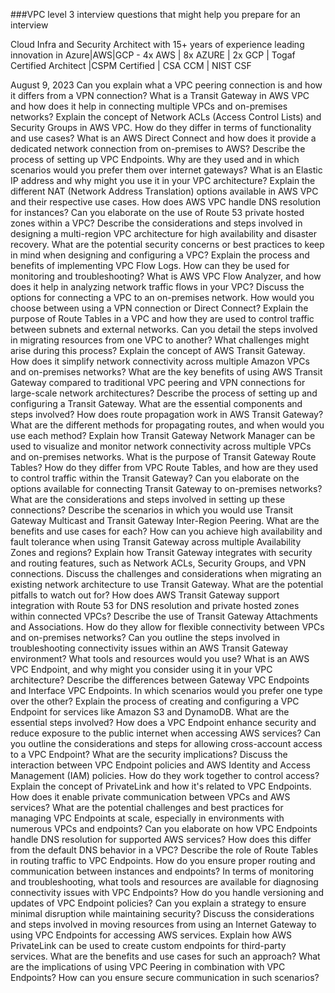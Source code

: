 ###VPC level 3 interview questions that might help you prepare for an interview

Cloud Infra and Security Architect with 15+ years of experience leading innovation in Azure|AWS|GCP - 4x AWS | 8x AZURE | 2x GCP | Togaf Certified Architect |CSPM Certified | CSA CCM | NIST CSF


August 9, 2023
Can you explain what a VPC peering connection is and how it differs from a VPN connection?
What is a Transit Gateway in AWS VPC and how does it help in connecting multiple VPCs and on-premises networks?
Explain the concept of Network ACLs (Access Control Lists) and Security Groups in AWS VPC. How do they differ in terms of functionality and use cases?
What is an AWS Direct Connect and how does it provide a dedicated network connection from on-premises to AWS?
Describe the process of setting up VPC Endpoints. Why are they used and in which scenarios would you prefer them over internet gateways?
What is an Elastic IP address and why might you use it in your VPC architecture?
Explain the different NAT (Network Address Translation) options available in AWS VPC and their respective use cases.
How does AWS VPC handle DNS resolution for instances? Can you elaborate on the use of Route 53 private hosted zones within a VPC?
Describe the considerations and steps involved in designing a multi-region VPC architecture for high availability and disaster recovery.
What are the potential security concerns or best practices to keep in mind when designing and configuring a VPC?
Explain the process and benefits of implementing VPC Flow Logs. How can they be used for monitoring and troubleshooting?
What is AWS VPC Flow Analyzer, and how does it help in analyzing network traffic flows in your VPC?
Discuss the options for connecting a VPC to an on-premises network. How would you choose between using a VPN connection or Direct Connect?
Explain the purpose of Route Tables in a VPC and how they are used to control traffic between subnets and external networks.
Can you detail the steps involved in migrating resources from one VPC to another? What challenges might arise during this process?
Explain the concept of AWS Transit Gateway. How does it simplify network connectivity across multiple Amazon VPCs and on-premises networks?
What are the key benefits of using AWS Transit Gateway compared to traditional VPC peering and VPN connections for large-scale network architectures?
Describe the process of setting up and configuring a Transit Gateway. What are the essential components and steps involved?
How does route propagation work in AWS Transit Gateway? What are the different methods for propagating routes, and when would you use each method?
Explain how Transit Gateway Network Manager can be used to visualize and monitor network connectivity across multiple VPCs and on-premises networks.
What is the purpose of Transit Gateway Route Tables? How do they differ from VPC Route Tables, and how are they used to control traffic within the Transit Gateway?
Can you elaborate on the options available for connecting Transit Gateway to on-premises networks? What are the considerations and steps involved in setting up these connections?
Describe the scenarios in which you would use Transit Gateway Multicast and Transit Gateway Inter-Region Peering. What are the benefits and use cases for each?
How can you achieve high availability and fault tolerance when using Transit Gateway across multiple Availability Zones and regions?
Explain how Transit Gateway integrates with security and routing features, such as Network ACLs, Security Groups, and VPN connections.
Discuss the challenges and considerations when migrating an existing network architecture to use Transit Gateway. What are the potential pitfalls to watch out for?
How does AWS Transit Gateway support integration with Route 53 for DNS resolution and private hosted zones within connected VPCs?
Describe the use of Transit Gateway Attachments and Associations. How do they allow for flexible connectivity between VPCs and on-premises networks?
Can you outline the steps involved in troubleshooting connectivity issues within an AWS Transit Gateway environment? What tools and resources would you use?
What is an AWS VPC Endpoint, and why might you consider using it in your VPC architecture?
Describe the differences between Gateway VPC Endpoints and Interface VPC Endpoints. In which scenarios would you prefer one type over the other?
Explain the process of creating and configuring a VPC Endpoint for services like Amazon S3 and DynamoDB. What are the essential steps involved?
How does a VPC Endpoint enhance security and reduce exposure to the public internet when accessing AWS services?
Can you outline the considerations and steps for allowing cross-account access to a VPC Endpoint? What are the security implications?
Discuss the interaction between VPC Endpoint policies and AWS Identity and Access Management (IAM) policies. How do they work together to control access?
Explain the concept of PrivateLink and how it's related to VPC Endpoints. How does it enable private communication between VPCs and AWS services?
What are the potential challenges and best practices for managing VPC Endpoints at scale, especially in environments with numerous VPCs and endpoints?
Can you elaborate on how VPC Endpoints handle DNS resolution for supported AWS services? How does this differ from the default DNS behavior in a VPC?
Describe the role of Route Tables in routing traffic to VPC Endpoints. How do you ensure proper routing and communication between instances and endpoints?
In terms of monitoring and troubleshooting, what tools and resources are available for diagnosing connectivity issues with VPC Endpoints?
How do you handle versioning and updates of VPC Endpoint policies? Can you explain a strategy to ensure minimal disruption while maintaining security?
Discuss the considerations and steps involved in moving resources from using an Internet Gateway to using VPC Endpoints for accessing AWS services.
Explain how AWS PrivateLink can be used to create custom endpoints for third-party services. What are the benefits and use cases for such an approach?
What are the implications of using VPC Peering in combination with VPC Endpoints? How can you ensure secure communication in such scenarios?
